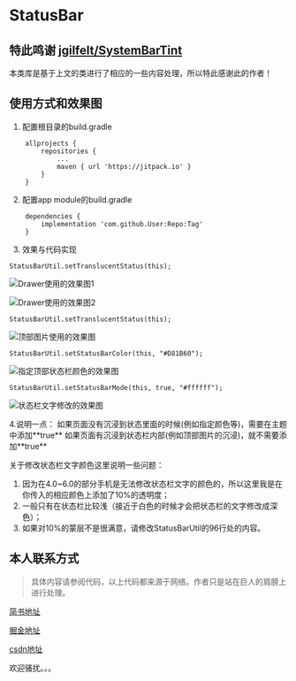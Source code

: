 # StatusBar

## 特此鸣谢	[jgilfelt/SystemBarTint](https://github.com/jgilfelt/SystemBarTint)

本类库是基于上文的类进行了相应的一些内容处理，所以特此感谢此的作者！

## 使用方式和效果图

1. 配置根目录的build.gradle
```
	allprojects {
		repositories {
			...
			maven { url 'https://jitpack.io' }
		}
	}
```

2. 配置app module的build.gradle
```
	dependencies {
		implementation 'com.github.User:Repo:Tag'
	}
```

3. 效果与代码实现

```
StatusBarUtil.setTranslucentStatus(this);
```
![Drawer使用的效果图1](https://github.com/AngleLong/StatusBar/blob/master/images/device-2018-12-01-172227.png)

![Drawer使用的效果图2](https://github.com/AngleLong/StatusBar/blob/master/images/device-2018-12-01-172257.png)


```
StatusBarUtil.setTranslucentStatus(this);
```

![顶部图片使用的效果图](https://github.com/AngleLong/StatusBar/blob/master/images/device-2018-12-01-172314.png)

```
StatusBarUtil.setStatusBarColor(this, "#D81B60");
```

![指定顶部状态栏颜色的效果图](https://github.com/AngleLong/StatusBar/blob/master/images/device-2018-12-01-172337.png)


```
StatusBarUtil.setStatusBarMode(this, true, "#ffffff");
```

![状态栏文字修改的效果图](https://github.com/AngleLong/StatusBar/blob/master/images/device-2018-12-01-172358.png)

4.说明一点：
如果页面没有沉浸到状态里面的时候(例如指定颜色等)，需要在主题中添加**<item name="android:fitsSystemWindows">true</item>**
如果页面有沉浸到状态栏内部(例如顶部图片的沉浸)，就不需要添加**<item name="android:fitsSystemWindows">true</item>**

关于修改状态栏文字颜色这里说明一些问题：
1. 因为在4.0~6.0的部分手机是无法修改状态栏文字的颜色的，所以这里我是在你传入的相应颜色上添加了10%的透明度；
2. 一般只有在状态栏比较浅（接近于白色的时候才会把状态栏的文字修改成深色）；
3. 如果对10%的蒙层不是很满意，请修改StatusBarUtil的96行处的内容。

## 本人联系方式
> 具体内容请参阅代码，以上代码都来源于网络。作者只是站在巨人的肩膀上进行处理。

[简书地址](https://www.jianshu.com/u/4a99c9554afc)

[掘金地址](https://juejin.im/user/5ad0c6a45188257ddb100ae6)

[csdn地址](https://blog.csdn.net/qq_15538877)

欢迎骚扰。。。